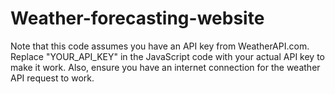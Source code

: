 # Weather-forecasting-website
Note that this code assumes you have an API key from WeatherAPI.com. Replace "YOUR_API_KEY" in the JavaScript code with your actual API key to make it work. Also, ensure you have an internet connection for the weather API request to work.
